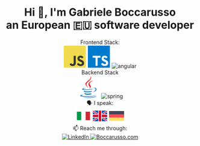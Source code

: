 <h1 align="center">
  Hi 👋, I'm Gabriele Boccarusso <br> an European 🇪🇺 software developer
</h1>

<p align="center">
  Frontend Stack:
  <br>
    <img src="https://raw.githubusercontent.com/devicons/devicon/master/icons/javascript/javascript-original.svg" alt="javascript" style="max-width: 100%;" width="60" height="60">
    <img src="https://raw.githubusercontent.com/devicons/devicon/master/icons/typescript/typescript-original.svg" alt="typescript" style="max-width: 100%;" width="60" height="60">
    <img src="https://camo.githubusercontent.com/9eecc42439347332f256a326363924551042f5b96235f972982512199476611a/68747470733a2f2f616e67756c61722e696f2f6173736574732f696d616765732f6c6f676f732f616e67756c61722f616e67756c61722e737667" alt="angular" data-canonical-src="https://angular.io/assets/images/logos/angular/angular.svg" style="max-width: 100%;" width="60" height="60">
  <br>
  Backend Stack
  <br>
    <img src="https://raw.githubusercontent.com/devicons/devicon/master/icons/java/java-original.svg" alt="java" width="60" height="60"/>
    <img src="https://camo.githubusercontent.com/4545b55c7771bbd175235c80b518dcbbf2f6ee0b984a51ad9363cba8cb70e67c/68747470733a2f2f7777772e766563746f726c6f676f2e7a6f6e652f6c6f676f732f737072696e67696f2f737072696e67696f2d69636f6e2e737667" alt="spring" data-canonical-src="https://www.vectorlogo.zone/logos/springio/springio-icon.svg" style="max-width: 100%;" width="60" height="60">
  <br>
  🗣 I speak:
  <br>
   <img src="italy.png" alt="italian" width="40" height="40"/> 
  <img src="uk.png" alt="english" width="40" height="40"/> 
  <img src="germany.png" alt="german" width="40" height="40"/> 
  <br>
  📫 Reach me through: 
  <br>
  <a href="https://www.linkedin.com/in/gabrieleboccarusso/">
    <img alt="LinkedIn" src="https://img.shields.io/badge/linkedin-%230077B5.svg?&amp;style=for-the-badge&amp;logo=linkedin&amp;logoColor=white" style="max-width: 100%;">
  </a>
 
  <a href="https://www.boccarusso.com/">
    <img alt="Boccarusso.com" src="https://img.shields.io/badge/Boccarusso.com-black?style=for-the-badge" style="max-width: 100%;">
  </a>
</p>
